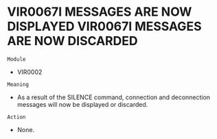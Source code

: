 # VIR0067I MESSAGES ARE NOW DISPLAYED VIR0067I MESSAGES ARE NOW DISCARDED

`Module`
- VIR0002

`Meaning`
- As a result of the SILENCE command, connection and deconnection messages will now be displayed or discarded.

`Action`
- None.
